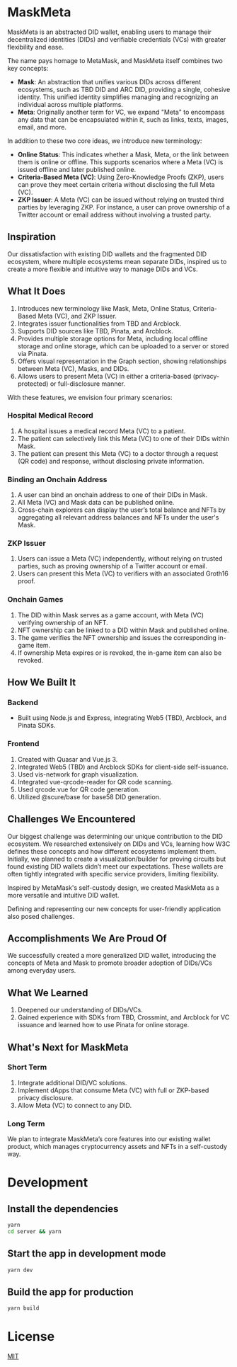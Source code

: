 # MaskMeta

MaskMeta is an abstracted DID wallet, enabling users to manage their decentralized identities (DIDs) and verifiable credentials (VCs) with greater flexibility and ease.

The name pays homage to MetaMask, and MaskMeta itself combines two key concepts:

- **Mask**: An abstraction that unifies various DIDs across different ecosystems, such as TBD DID and ARC DID, providing a single, cohesive identity. This unified identity simplifies managing and recognizing an individual across multiple platforms.
- **Meta**: Originally another term for VC, we expand "Meta" to encompass any data that can be encapsulated within it, such as links, texts, images, email, and more.

In addition to these two core ideas, we introduce new terminology:

- **Online Status**: This indicates whether a Mask, Meta, or the link between them is online or offline. This supports scenarios where a Meta (VC) is issued offline and later published online.
- **Criteria-Based Meta (VC)**: Using Zero-Knowledge Proofs (ZKP), users can prove they meet certain criteria without disclosing the full Meta (VC).
- **ZKP Issuer**: A Meta (VC) can be issued without relying on trusted third parties by leveraging ZKP. For instance, a user can prove ownership of a Twitter account or email address without involving a trusted party.

## Inspiration

Our dissatisfaction with existing DID wallets and the fragmented DID ecosystem, where multiple ecosystems mean separate DIDs, inspired us to create a more flexible and intuitive way to manage DIDs and VCs.

## What It Does

1. Introduces new terminology like Mask, Meta, Online Status, Criteria-Based Meta (VC), and ZKP Issuer.
2. Integrates issuer functionalities from TBD and Arcblock.
3. Supports DID sources like TBD, Pinata, and Arcblock.
4. Provides multiple storage options for Meta, including local offline storage and online storage, which can be uploaded to a server or stored via Pinata.
5. Offers visual representation in the Graph section, showing relationships between Meta (VC), Masks, and DIDs.
6. Allows users to present Meta (VC) in either a criteria-based (privacy-protected) or full-disclosure manner.

With these features, we envision four primary scenarios:

### Hospital Medical Record

1. A hospital issues a medical record Meta (VC) to a patient.
2. The patient can selectively link this Meta (VC) to one of their DIDs within Mask.
3. The patient can present this Meta (VC) to a doctor through a request (QR code) and response, without disclosing private information.

### Binding an Onchain Address

1. A user can bind an onchain address to one of their DIDs in Mask.
2. All Meta (VC) and Mask data can be published online.
3. Cross-chain explorers can display the user’s total balance and NFTs by aggregating all relevant address balances and NFTs under the user's Mask.

### ZKP Issuer

1. Users can issue a Meta (VC) independently, without relying on trusted parties, such as proving ownership of a Twitter account or email.
2. Users can present this Meta (VC) to verifiers with an associated Groth16 proof.

### Onchain Games

1. The DID within Mask serves as a game account, with Meta (VC) verifying ownership of an NFT.
2. NFT ownership can be linked to a DID within Mask and published online.
3. The game verifies the NFT ownership and issues the corresponding in-game item.
4. If ownership Meta expires or is revoked, the in-game item can also be revoked.

## How We Built It

### Backend

- Built using Node.js and Express, integrating Web5 (TBD), Arcblock, and Pinata SDKs.

### Frontend

1. Created with Quasar and Vue.js 3.
2. Integrated Web5 (TBD) and Arcblock SDKs for client-side self-issuance.
3. Used vis-network for graph visualization.
4. Integrated vue-qrcode-reader for QR code scanning.
5. Used qrcode.vue for QR code generation.
6. Utilized @scure/base for base58 DID generation.

## Challenges We Encountered

Our biggest challenge was determining our unique contribution to the DID ecosystem. We researched extensively on DIDs and VCs, learning how W3C defines these concepts and how different ecosystems implement them. Initially, we planned to create a visualization/builder for proving circuits but found existing DID wallets didn’t meet our expectations. These wallets are often tightly integrated with specific service providers, limiting flexibility.

Inspired by MetaMask's self-custody design, we created MaskMeta as a more versatile and intuitive DID wallet.

Defining and representing our new concepts for user-friendly application also posed challenges.

## Accomplishments We Are Proud Of

We successfully created a more generalized DID wallet, introducing the concepts of Meta and Mask to promote broader adoption of DIDs/VCs among everyday users.

## What We Learned

1. Deepened our understanding of DIDs/VCs.
2. Gained experience with SDKs from TBD, Crossmint, and Arcblock for VC issuance and learned how to use Pinata for online storage.

## What's Next for MaskMeta

### Short Term

1. Integrate additional DID/VC solutions.
2. Implement dApps that consume Meta (VC) with full or ZKP-based privacy disclosure.
3. Allow Meta (VC) to connect to any DID.

### Long Term

We plan to integrate MaskMeta’s core features into our existing wallet product, which manages cryptocurrency assets and NFTs in a self-custody way. 

# Development

## Install the dependencies

```bash
yarn
cd server && yarn
```

## Start the app in development mode
```bash
yarn dev
```

## Build the app for production
```bash
yarn build
```

# License

[MIT](LICENSE)